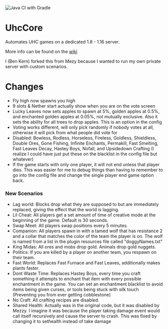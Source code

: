 ![Java CI with Gradle](https://github.com/Mezy/UhcCore/workflows/Java%20CI%20with%20Gradle/badge.svg)

# UhcCore
Automates UHC games on a dedicated 1.8 - 1.16 server.

More info can be found on the [wiki](https://github.com/Mezy/UhcCore/wiki)




I (Ben Kern) forked this from Mezy because I wanted to run my own private server with custom scenarios.
# Changes
- Fly high now spawns you high
- 9 slots & Nether start actually show when you are on the vote screen
- Lucky Leaves now sets apples to spawn at 5%, golden apples at 0.5%, and enchanted golden apples at 0.05%, not mutually exclusive. Also it sets the ability for all trees to drop apples. This is an option in the config
- Voting works different, will only pick randomly if nobody votes at all, otherwise it will pick from what people did vote for
- Disabled: Bowless, Rodless, Horseless, Fireless, Goldless, Shieldless, Double Ores, Gone Fishing, Infinite Enchants, Permakill, Fast Smelting, Fast Leaves Decay, Hastey Boys, Nofall, and Upsidedown Crafting (I realize I could have just put these on the blacklist in the config file but whatever)
- If the game starts with only one player, it will not end unless that player dies. This was easier for me to debug things than having to remember to go into the config file and change the single player end game option back.
### New Scenarios
- Lag world: Blocks drop what they are supposed to but are immediately replaced, giving the effect that the world is lagging.
- Lil Cheat: All players get a set amount of time of creative mode at the beginning of the game. Default is 30 seconds.
- Swap Meet: All players swap positions every 5 minutes.
- Companion: All players spawn in with a tamed wolf that has resistance 2 and a collar that matches the color of the team the player is on. The wolf is named from a list in the plugin resources file called "doggyNames.txt"
- King Midas: All ores and mobs drop gold. Animals drop gold nuggets.
- Politics: If you are killed by a player on another team, you respawn on their team.
- Fast World: Replaces Fast Furnace and Fast Leaves, additionally makes plants faster.
- Dont Waste Time: Replaces Hastey Boys, every time you craft something it attempts to enchant that item with every possible enchantment in the game. You can set an enchantment blacklist to avoid items being given curses, or tools being stuck with silk touch (Preventing you from ever getting cobblestone)
- No Craft: All crafting recipes are disabled.
- Shared Health: Actually was in the original code, but it was disabled by Mezzy. I imagine it was because the player taking damage event would call itself recursively and cause the server to crash. This was fixed by changing it to sethealth instead of take damage
